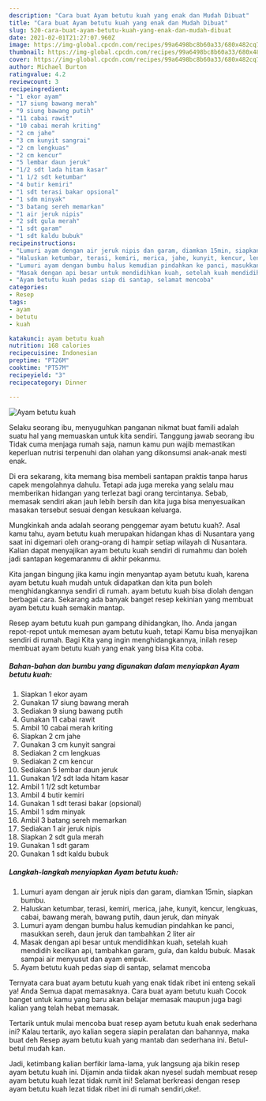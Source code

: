 ```yaml
---
description: "Cara buat Ayam betutu kuah yang enak dan Mudah Dibuat"
title: "Cara buat Ayam betutu kuah yang enak dan Mudah Dibuat"
slug: 520-cara-buat-ayam-betutu-kuah-yang-enak-dan-mudah-dibuat
date: 2021-02-01T21:27:07.960Z
image: https://img-global.cpcdn.com/recipes/99a6498bc8b60a33/680x482cq70/ayam-betutu-kuah-foto-resep-utama.jpg
thumbnail: https://img-global.cpcdn.com/recipes/99a6498bc8b60a33/680x482cq70/ayam-betutu-kuah-foto-resep-utama.jpg
cover: https://img-global.cpcdn.com/recipes/99a6498bc8b60a33/680x482cq70/ayam-betutu-kuah-foto-resep-utama.jpg
author: Michael Burton
ratingvalue: 4.2
reviewcount: 3
recipeingredient:
- "1 ekor ayam"
- "17 siung bawang merah"
- "9 siung bawang putih"
- "11 cabai rawit"
- "10 cabai merah kriting"
- "2 cm jahe"
- "3 cm kunyit sangrai"
- "2 cm lengkuas"
- "2 cm kencur"
- "5 lembar daun jeruk"
- "1/2 sdt lada hitam kasar"
- "1 1/2 sdt ketumbar"
- "4 butir kemiri"
- "1 sdt terasi bakar opsional"
- "1 sdm minyak"
- "3 batang sereh memarkan"
- "1 air jeruk nipis"
- "2 sdt gula merah"
- "1 sdt garam"
- "1 sdt kaldu bubuk"
recipeinstructions:
- "Lumuri ayam dengan air jeruk nipis dan garam, diamkan 15min, siapkan bumbu."
- "Haluskan ketumbar, terasi, kemiri, merica, jahe, kunyit, kencur, lengkuas, cabai, bawang merah, bawang putih, daun jeruk, dan minyak"
- "Lumuri ayam dengan bumbu halus kemudian pindahkan ke panci, masukkan sereh, daun jeruk dan tambahkan 2 liter air"
- "Masak dengan api besar untuk mendidihkan kuah, setelah kuah mendidih kecilkan api, tambahkan garam, gula, dan kaldu bubuk. Masak sampai air menyusut dan ayam empuk."
- "Ayam betutu kuah pedas siap di santap, selamat mencoba"
categories:
- Resep
tags:
- ayam
- betutu
- kuah

katakunci: ayam betutu kuah 
nutrition: 168 calories
recipecuisine: Indonesian
preptime: "PT26M"
cooktime: "PT57M"
recipeyield: "3"
recipecategory: Dinner

---
```



![Ayam betutu kuah](https://img-global.cpcdn.com/recipes/99a6498bc8b60a33/680x482cq70/ayam-betutu-kuah-foto-resep-utama.jpg)

Selaku seorang ibu, menyuguhkan panganan nikmat buat famili adalah suatu hal yang memuaskan untuk kita sendiri. Tanggung jawab seorang ibu Tidak cuma menjaga rumah saja, namun kamu pun wajib memastikan keperluan nutrisi terpenuhi dan olahan yang dikonsumsi anak-anak mesti enak.

Di era  sekarang, kita memang bisa membeli santapan praktis tanpa harus capek mengolahnya dahulu. Tetapi ada juga mereka yang selalu mau memberikan hidangan yang terlezat bagi orang tercintanya. Sebab, memasak sendiri akan jauh lebih bersih dan kita juga bisa menyesuaikan masakan tersebut sesuai dengan kesukaan keluarga. 



Mungkinkah anda adalah seorang penggemar ayam betutu kuah?. Asal kamu tahu, ayam betutu kuah merupakan hidangan khas di Nusantara yang saat ini digemari oleh orang-orang di hampir setiap wilayah di Nusantara. Kalian dapat menyajikan ayam betutu kuah sendiri di rumahmu dan boleh jadi santapan kegemaranmu di akhir pekanmu.

Kita jangan bingung jika kamu ingin menyantap ayam betutu kuah, karena ayam betutu kuah mudah untuk didapatkan dan kita pun boleh menghidangkannya sendiri di rumah. ayam betutu kuah bisa diolah dengan berbagai cara. Sekarang ada banyak banget resep kekinian yang membuat ayam betutu kuah semakin mantap.

Resep ayam betutu kuah pun gampang dihidangkan, lho. Anda jangan repot-repot untuk memesan ayam betutu kuah, tetapi Kamu bisa menyajikan sendiri di rumah. Bagi Kita yang ingin menghidangkannya, inilah resep membuat ayam betutu kuah yang enak yang bisa Kita coba.

<!--inarticleads1-->

##### Bahan-bahan dan bumbu yang digunakan dalam menyiapkan Ayam betutu kuah:

1. Siapkan 1 ekor ayam
1. Gunakan 17 siung bawang merah
1. Sediakan 9 siung bawang putih
1. Gunakan 11 cabai rawit
1. Ambil 10 cabai merah kriting
1. Siapkan 2 cm jahe
1. Gunakan 3 cm kunyit sangrai
1. Sediakan 2 cm lengkuas
1. Sediakan 2 cm kencur
1. Sediakan 5 lembar daun jeruk
1. Gunakan 1/2 sdt lada hitam kasar
1. Ambil 1 1/2 sdt ketumbar
1. Ambil 4 butir kemiri
1. Gunakan 1 sdt terasi bakar (opsional)
1. Ambil 1 sdm minyak
1. Ambil 3 batang sereh memarkan
1. Sediakan 1 air jeruk nipis
1. Siapkan 2 sdt gula merah
1. Gunakan 1 sdt garam
1. Gunakan 1 sdt kaldu bubuk




<!--inarticleads2-->

##### Langkah-langkah menyiapkan Ayam betutu kuah:

1. Lumuri ayam dengan air jeruk nipis dan garam, diamkan 15min, siapkan bumbu.
1. Haluskan ketumbar, terasi, kemiri, merica, jahe, kunyit, kencur, lengkuas, cabai, bawang merah, bawang putih, daun jeruk, dan minyak
1. Lumuri ayam dengan bumbu halus kemudian pindahkan ke panci, masukkan sereh, daun jeruk dan tambahkan 2 liter air
1. Masak dengan api besar untuk mendidihkan kuah, setelah kuah mendidih kecilkan api, tambahkan garam, gula, dan kaldu bubuk. Masak sampai air menyusut dan ayam empuk.
1. Ayam betutu kuah pedas siap di santap, selamat mencoba




Ternyata cara buat ayam betutu kuah yang enak tidak ribet ini enteng sekali ya! Anda Semua dapat memasaknya. Cara buat ayam betutu kuah Cocok banget untuk kamu yang baru akan belajar memasak maupun juga bagi kalian yang telah hebat memasak.

Tertarik untuk mulai mencoba buat resep ayam betutu kuah enak sederhana ini? Kalau tertarik, ayo kalian segera siapin peralatan dan bahannya, maka buat deh Resep ayam betutu kuah yang mantab dan sederhana ini. Betul-betul mudah kan. 

Jadi, ketimbang kalian berfikir lama-lama, yuk langsung aja bikin resep ayam betutu kuah ini. Dijamin anda tiidak akan nyesel sudah membuat resep ayam betutu kuah lezat tidak rumit ini! Selamat berkreasi dengan resep ayam betutu kuah lezat tidak ribet ini di rumah sendiri,oke!.

